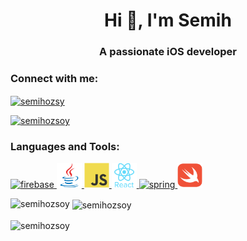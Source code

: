 <h1 align="center">Hi 👋, I'm Semih</h1>
<h3 align="center">A passionate iOS developer</h3>


<h3 align="left">Connect with me:</h3>
<p align="left">
<a href="https://linkedin.com/in/semihozsy" target="blank"><img align="center" src="https://cdn.jsdelivr.net/npm/simple-icons@3.0.1/icons/linkedin.svg" alt="semihozsy" height="30" width="40" /></a>
</p>
<p align="left"> <a href="https://github.com/ryo-ma/github-profile-trophy"><img src="https://github-profile-trophy.vercel.app/?username=semihozsoy" alt="semihozsoy" /></a> </p>

<h3 align="left">Languages and Tools:</h3>
<p align="left"> <a href="https://firebase.google.com/" target="_blank"> <img src="https://www.vectorlogo.zone/logos/firebase/firebase-icon.svg" alt="firebase" width="40" height="40"/> </a> <a href="https://www.java.com" target="_blank"> <img src="https://raw.githubusercontent.com/devicons/devicon/master/icons/java/java-original.svg" alt="java" width="40" height="40"/> </a> <a href="https://developer.mozilla.org/en-US/docs/Web/JavaScript" target="_blank"> <img src="https://raw.githubusercontent.com/devicons/devicon/master/icons/javascript/javascript-original.svg" alt="javascript" width="40" height="40"/> </a> <a href="https://reactjs.org/" target="_blank"> <img src="https://raw.githubusercontent.com/devicons/devicon/master/icons/react/react-original-wordmark.svg" alt="react" width="40" height="40"/> </a> <a href="https://spring.io/" target="_blank"> <img src="https://www.vectorlogo.zone/logos/springio/springio-icon.svg" alt="spring" width="40" height="40"/> </a> <a href="https://developer.apple.com/swift/" target="_blank"> <img src="https://raw.githubusercontent.com/devicons/devicon/master/icons/swift/swift-original.svg" alt="swift" width="40" height="40"/> </a> </p>

<p><img align="left" src="https://github-readme-stats.vercel.app/api/top-langs?username=semihozsoy&show_icons=true&locale=en&layout=compact" alt="semihozsoy" /></p>

<p>&nbsp;<img align="center" src="https://github-readme-stats.vercel.app/api?username=semihozsoy&show_icons=true&locale=en" alt="semihozsoy" /></p>

<p><img align="center" src="https://github-readme-streak-stats.herokuapp.com/?user=semihozsoy&" alt="semihozsoy" /></p>
